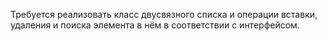 ﻿Требуется реализовать класс двусвязного списка и операции вставки, удаления и поиска элемента в нём в соответствии с интерфейсом.